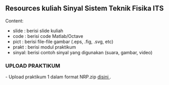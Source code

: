 <h2> Resources kuliah Sinyal Sistem Teknik Fisika ITS </h2>

Content:

- slide : berisi slide kuliah
- code  : berisi code Matlab/Octave
- pict  : berisi file-file gambar (.eps, .fig, .svg, etc)
- prakt : berisi modul praktikum
- sinyal: berisi contoh sinyal yang digunakan (suara, gambar, video)

<h3> UPLOAD PRAKTIKUM </h3>
- Upload praktikum 1 dalam format NRP.zip <a href="https://drive.google.com/folderview?id=0Bwuig_1_pjQhTlljbDgyUGZaSlk&usp=sharing"> disini </a>.
